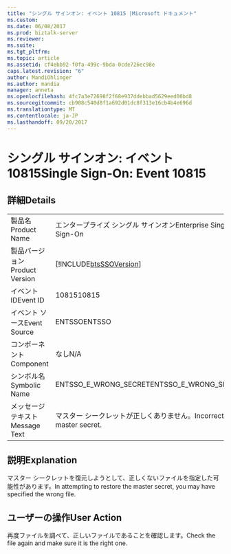 ```yaml
---
title: "シングル サインオン: イベント 10815 |Microsoft ドキュメント"
ms.custom: 
ms.date: 06/08/2017
ms.prod: biztalk-server
ms.reviewer: 
ms.suite: 
ms.tgt_pltfrm: 
ms.topic: article
ms.assetid: cf4ebb92-f0fa-499c-9bda-0cde726ec98e
caps.latest.revision: "6"
author: MandiOhlinger
ms.author: mandia
manager: anneta
ms.openlocfilehash: 4fc7a3e72698f2f68e937ddebbad5629eed00bd8
ms.sourcegitcommit: cb908c540d8f1a692d01dc8f313e16cb4b4e696d
ms.translationtype: MT
ms.contentlocale: ja-JP
ms.lasthandoff: 09/20/2017
---
```

# <a name="single-sign-on-event-10815"></a><span data-ttu-id="305a7-102">シングル サインオン: イベント 10815</span><span class="sxs-lookup"><span data-stu-id="305a7-102">Single Sign-On: Event 10815</span></span>
## <a name="details"></a><span data-ttu-id="305a7-103">詳細</span><span class="sxs-lookup"><span data-stu-id="305a7-103">Details</span></span>  
  
|||  
|-|-|  
|<span data-ttu-id="305a7-104">製品名</span><span class="sxs-lookup"><span data-stu-id="305a7-104">Product Name</span></span>|<span data-ttu-id="305a7-105">エンタープライズ シングル サインオン</span><span class="sxs-lookup"><span data-stu-id="305a7-105">Enterprise Single Sign-On</span></span>|  
|<span data-ttu-id="305a7-106">製品バージョン</span><span class="sxs-lookup"><span data-stu-id="305a7-106">Product Version</span></span>|[!INCLUDE[btsSSOVersion](../includes/btsssoversion-md.md)]|  
|<span data-ttu-id="305a7-107">イベント ID</span><span class="sxs-lookup"><span data-stu-id="305a7-107">Event ID</span></span>|<span data-ttu-id="305a7-108">10815</span><span class="sxs-lookup"><span data-stu-id="305a7-108">10815</span></span>|  
|<span data-ttu-id="305a7-109">イベント ソース</span><span class="sxs-lookup"><span data-stu-id="305a7-109">Event Source</span></span>|<span data-ttu-id="305a7-110">ENTSSO</span><span class="sxs-lookup"><span data-stu-id="305a7-110">ENTSSO</span></span>|  
|<span data-ttu-id="305a7-111">コンポーネント</span><span class="sxs-lookup"><span data-stu-id="305a7-111">Component</span></span>|<span data-ttu-id="305a7-112">なし</span><span class="sxs-lookup"><span data-stu-id="305a7-112">N/A</span></span>|  
|<span data-ttu-id="305a7-113">シンボル名</span><span class="sxs-lookup"><span data-stu-id="305a7-113">Symbolic Name</span></span>|<span data-ttu-id="305a7-114">ENTSSO_E_WRONG_SECRET</span><span class="sxs-lookup"><span data-stu-id="305a7-114">ENTSSO_E_WRONG_SECRET</span></span>|  
|<span data-ttu-id="305a7-115">メッセージ テキスト</span><span class="sxs-lookup"><span data-stu-id="305a7-115">Message Text</span></span>|<span data-ttu-id="305a7-116">マスター シークレットが正しくありません。</span><span class="sxs-lookup"><span data-stu-id="305a7-116">Incorrect master secret.</span></span>|  
  
## <a name="explanation"></a><span data-ttu-id="305a7-117">説明</span><span class="sxs-lookup"><span data-stu-id="305a7-117">Explanation</span></span>  
 <span data-ttu-id="305a7-118">マスター シークレットを復元しようとして、正しくないファイルを指定した可能性があります。</span><span class="sxs-lookup"><span data-stu-id="305a7-118">In attempting to restore the master secret, you may have specified the wrong file.</span></span>  
  
## <a name="user-action"></a><span data-ttu-id="305a7-119">ユーザーの操作</span><span class="sxs-lookup"><span data-stu-id="305a7-119">User Action</span></span>  
 <span data-ttu-id="305a7-120">再度ファイルを調べて、正しいファイルであることを確認します。</span><span class="sxs-lookup"><span data-stu-id="305a7-120">Check the file again and make sure it is the right one.</span></span>